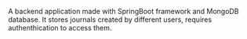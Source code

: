A backend application made with SpringBoot framework and MongoDB database.
It stores journals created by different users, requires authenthication to access them.
